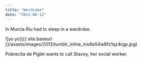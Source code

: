 ```yaml
---
title: "Wardrobe"
date: "2013-06-12"
---
```


In Murcia Riu had to sleep in a wardrobe.

![yo yo]({{ site.baseurl }}/assets/images/2013/tumblr_inline_mo8e54w8fz1qz4rgp.jpg)

Pobrecita de Piglet wants to call Stacey, her social worker.
